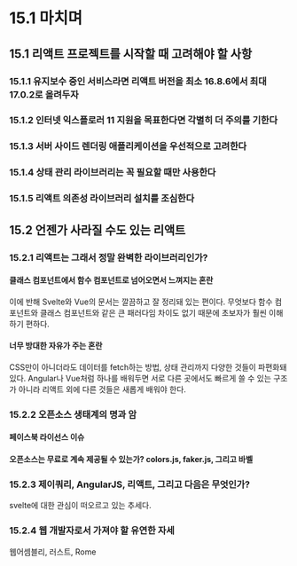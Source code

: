 # 15.1 마치며

## 15.1 리액트 프로젝트를 시작할 때 고려해야 할 사항
### 15.1.1 유지보수 중인 서비스라면 리액트 버전을 최소 16.8.6에서 최대 17.0.2로 올려두자
### 15.1.2 인터넷 익스플로러 11 지원을 목표한다면 각별히 더 주의를 기한다
### 15.1.3 서버 사이드 렌더링 애플리케이션을 우선적으로 고려한다
### 15.1.4 상태 관리 라이브러리는 꼭 필요할 때만 사용한다
### 15.1.5 리액트 의존성 라이브러리 설치를 조심한다

## 15.2 언젠가 사라질 수도 있는 리액트
### 15.2.1 리액트는 그래서 정말 완벽한 라이브러리인가?
#### 클래스 컴포넌트에서 함수 컴포넌트로 넘어오면서 느껴지는 혼란
이에 반해 Svelte와 Vue의 문서는 깔끔하고 잘 정리돼 있는 편이다. 무엇보다 함수 컴포넌트와 클래스 컴포넌트와 같은 큰 패러다임 차이도 없기 때문에 초보자가 훨씬 이해하기 편하다.
#### 너무 방대한 자유가 주는 혼란
CSS만이 아니더라도 데이터를 fetch하는 방법, 상태 관리까지 다양한 것들이 파편화돼 있다. Angular나 Vue처럼 하나를 배워두면 서로 다른 곳에서도 빠르게 쓸 수 있는 구조가 아니라 리액트 외에 다른 것들은 새롭게 배워야 한다.
### 15.2.2 오픈소스 생태계의 명과 암
#### 페이스북 라이선스 이슈
#### 오픈소스는 무료로 계속 제공될 수 있는가? colors.js, faker.js, 그리고 바벨
### 15.2.3 제이쿼리, AngularJS, 리액트, 그리고 다음은 무엇인가?
svelte에 대한 관심이 떠오르고 있는 추세다.
### 15.2.4 웹 개발자로서 가져야 할 유연한 자세
웹어셈블리, 러스트, Rome